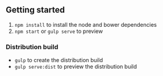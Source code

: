 ## Getting started
1. `npm install` to install the node and bower dependencies
2. `npm start` or `gulp serve` to preview


### Distribution build
* `gulp` to create the distribution build
* `gulp serve:dist` to preview the distribution build
